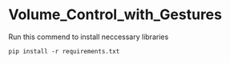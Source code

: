 # Volume_Control_with_Gestures

Run this commend to install neccessary libraries
<br>
```
pip install -r requirements.txt
```
